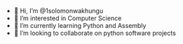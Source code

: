 - 👋 Hi, I’m @1solomonwakhungu
- 👀 I’m interested in Computer Science
- 🌱 I’m currently learning Python and Assembly
- 💞️ I’m looking to collaborate on python software projects

<!---
1solomonwakhungu/1solomonwakhungu is a ✨ special ✨ repository because its `README.md` (this file) appears on your GitHub profile.
You can click the Preview link to take a look at your changes.
--->
